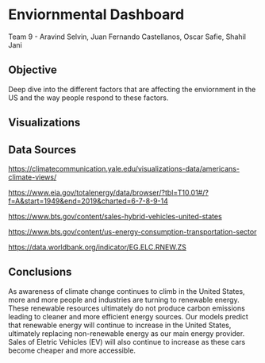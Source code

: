 # Enviornmental Dashboard
Team 9 - Aravind Selvin, Juan Fernando Castellanos, Oscar Safie, Shahil Jani
## Objective
Deep dive into the different factors that are affecting the enviornment in the US and the way people respond to these factors.  

## Visualizations


## Data Sources
https://climatecommunication.yale.edu/visualizations-data/americans-climate-views/

https://www.eia.gov/totalenergy/data/browser/?tbl=T10.01#/?f=A&start=1949&end=2019&charted=6-7-8-9-14

https://www.bts.gov/content/sales-hybrid-vehicles-united-states

https://www.bts.gov/content/us-energy-consumption-transportation-sector

https://data.worldbank.org/indicator/EG.ELC.RNEW.ZS

## Conclusions
As awareness of climate change continues to climb in the United States, more and more people and industries are turning to renewable energy. These renewable resources ultimately do not produce carbon emissions leading to cleaner and more efficient energy sources. Our models predict that renewable energy will continue to increase in the United States, ultimately replacing non-renewable energy as our main energy provider. Sales of Eletric Vehicles (EV) will also continue to increase as these cars become cheaper and more accessible. 
